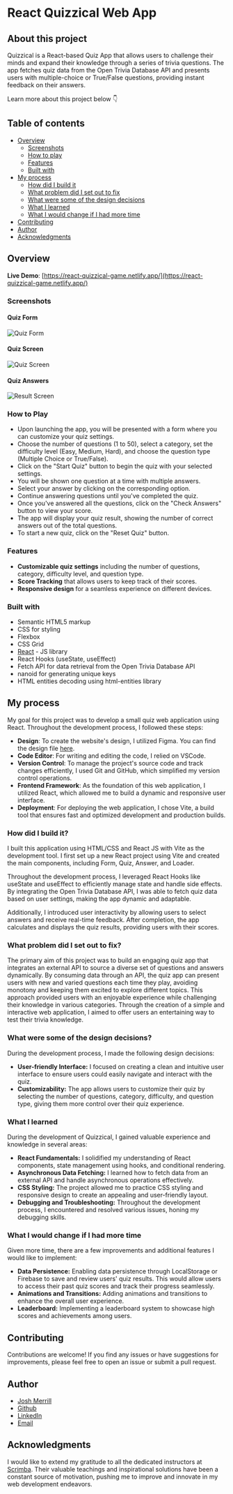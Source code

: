 # React Quizzical Web App

## About this project

Quizzical is a React-based Quiz App that allows users to challenge their minds and expand their knowledge through a series of trivia questions. The app fetches quiz data from the Open Trivia Database API and presents users with multiple-choice or True/False questions, providing instant feedback on their answers.

Learn more about this project below 👇 

## Table of contents

- [Overview](#overview)
  - [Screenshots](#screenshots)
  - [How to play](#how-to-play)
  - [Features](#features)
  - [Built with](#built-with)
- [My process](#my-process)
  - [How did I build it](#how-did-i-build-it)
  - [What problem did I set out to fix](#what-problem-did-i-set-out-to-fix)
  - [What were some of the design decisions](#what-were-some-of-the-design-decisions)
  - [What I learned](#what-i-learned)
  - [What I would change if I had more time](#what-i-would-change-if-i-had-more-time)
- [Contributing](#contributing)
- [Author](#author)
- [Acknowledgments](#acknowledgments)

## Overview

**Live Demo**: [https://react-quizzical-game.netlify.app/](https://react-quizzical-game.netlify.app/)

### Screenshots

#### Quiz Form
![Quiz Form](./public/screenshots/quiz-form.jpg)

#### Quiz Screen
![Quiz Screen](./public/screenshots/quiz-screen.jpg)

#### Quiz Answers
![Result Screen](./public/screenshots/quiz-answers.jpg)


### How to Play

- Upon launching the app, you will be presented with a form where you can customize your quiz settings.
- Choose the number of questions (1 to 50), select a category, set the difficulty level (Easy, Medium, Hard), and choose the question type (Multiple Choice or True/False).
- Click on the "Start Quiz" button to begin the quiz with your selected settings.
- You will be shown one question at a time with multiple answers.
-  Select your answer by clicking on the corresponding option.
- Continue answering questions until you've completed the quiz.
- Once you've answered all the questions, click on the "Check Answers" button to view your score.
- The app will display your quiz result, showing the number of correct answers out of the total questions.
- To start a new quiz, click on the "Reset Quiz" button.


### Features

- **Customizable quiz settings** including the number of questions, category, difficulty level, and question type.
- **Score Tracking** that allows users to keep track of their scores.
- **Responsive design** for a seamless experience on different devices.

 
### Built with

- Semantic HTML5 markup
- CSS for styling
- Flexbox
- CSS Grid
- [React](https://reactjs.org/) - JS library
- React Hooks (useState, useEffect)
- Fetch API for data retrieval from the Open Trivia Database API
- nanoid for generating unique keys
- HTML entities decoding using html-entities library


## My process

My goal for this project was to develop a small quiz web application using React. Throughout the development process, I followed these steps:

- **Design**: To create the website's design, I utilized Figma. You can find the design file [here](https://www.figma.com/file/BNUzOulp7NAdUsG4ALzU5z/Quizzical-App?type=design&mode=design&t=VJJ4hyra50wP9cP2-1).
- **Code Editor**: For writing and editing the code, I relied on VSCode.
- **Version Control**: To manage the project's source code and track changes efficiently, I used Git and GitHub, which simplified my version control operations.
- **Frontend Framework**: As the foundation of this web application, I utilized React, which allowed me to build a dynamic and responsive user interface.
- **Deployment**: For deploying the web application, I chose Vite, a build tool that ensures fast and optimized development and production builds.


### How did I build it?

I built this application using HTML/CSS and React JS with Vite as the development tool. I first set up a new React project using Vite and created the main components, including Form, Quiz, Answer, and Loader. 

Throughout the development process, I leveraged React Hooks like useState and useEffect to efficiently manage state and handle side effects. By integrating the Open Trivia Database API, I was able to fetch quiz data based on user settings, making the app dynamic and adaptable. 

Additionally, I introduced user interactivity by allowing users to select answers and receive real-time feedback. After completion, the app calculates and displays the quiz results, providing users with their scores.


### What problem did I set out to fix?

The primary aim of this project was to build an engaging quiz app that integrates an external API to source a diverse set of questions and answers dynamically. By consuming data through an API, the quiz app can present users with new and varied questions each time they play, avoiding monotony and keeping them excited to explore different topics. This approach provided users with an enjoyable experience while challenging their knowledge in various categories. Through the creation of a simple and interactive web application, I aimed to offer users an entertaining way to test their trivia knowledge.

### What were some of the design decisions?

During the development process, I made the following design decisions:

- **User-friendly Interface:** I focused on creating a clean and intuitive user interface to ensure users could easily navigate and interact with the quiz.
- **Customizability:** The app allows users to customize their quiz by selecting the number of questions, category, difficulty, and question type, giving them more control over their quiz experience.
  

### What I learned

During the development of Quizzical, I gained valuable experience and knowledge in several areas:

- **React Fundamentals:** I solidified my understanding of React components, state management using hooks, and conditional rendering.
- **Asynchronous Data Fetching:** I learned how to fetch data from an external API and handle asynchronous operations effectively.
- **CSS Styling:** The project allowed me to practice CSS styling and responsive design to create an appealing and user-friendly layout.
- **Debugging and Troubleshooting:** Throughout the development process, I encountered and resolved various issues, honing my debugging skills.


### What I would change if I had more time

Given more time, there are a few improvements and additional features I would like to implement:

- **Data Persistence:** Enabling data persistence through LocalStorage or Firebase to save and review users' quiz results. This would allow users to access their past quiz scores and track their progress seamlessly.
- **Animations and Transitions:** Adding animations and transitions to enhance the overall user experience.
- **Leaderboard:** Implementing a leaderboard system to showcase high scores and achievements among users.

  
## Contributing

Contributions are welcome! If you find any issues or have suggestions for improvements, please feel free to open an issue or submit a pull request.


## Author

- [Josh Merrill](https://www.josh-merrill.com)
- [Github](https://github.com/josh-merrill)
- [LinkedIn](https://www.linkedin.com/in/joshmmerrill/)
- [Email](mailto:joshmmerrill@outlook.com?subject=Hello!)

  
## Acknowledgments

I would like to extend my gratitude to all the dedicated instructors at [Scrimba](https://github.com/scrimba). Their valuable teachings and inspirational solutions have been a constant source of motivation, pushing me to improve and innovate in my web development endeavors.
